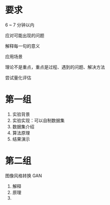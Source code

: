 # 要求
6 ~ 7 分钟以内

应对可能出现的问题

解释每一句的意义

应用场景

理论不是重点，重点是过程、遇到的问题、解决方法

尝试量化评估

# 第一组
1. 实验背景
2. 实验实现：可以自制数据集
3. 数据集介绍
4. 算法原理 
5. 结果演示


# 第二组
图像风格转换 GAN
1. 解释
2. 原理
3. 
